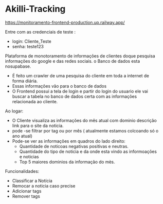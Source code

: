 # Akilli-Tracking

https://monitoramento-frontend-production.up.railway.app/

Entre com as credenciais de teste :
- login: Cliente_Teste
- senha: teste123

Plataforma de monotoramento de informações de clientes doque pesquisa informações do google e das redes sociais. o Banco de dados esta nosupabase.

-  É feito um crawler de uma pesquisa do cliente em toda a internet de forma diária.
-  Essas informações vão para o banco de dados
-  O Frontend possui a tela de login e partir do login do usuario ele vai buscar a tabela no banco de dados certa com as informações relacionada ao cliente.

Ao logar:
  - O Cliente visualiza as informações do mês atual com dominio descrição link para o site da noticia.
  - pode -se filtrar por tag ou por mês ( atualmente estamos colcoando só o ano atual)
  - Pode-se ver as informações em quadros do lado direito: 
    - Quantidade de noticoas negativas positivas e neutras.
    - Quantidade do tipo de noticia e da onde esta vindo as informoações e noticias
    - Top 5 maiores dominios da informação do mès.

Funcionalidades:
- Classificar a Notícia
- Remocar a noticia caso precise 
- Adicionar tags
- Remover tags
